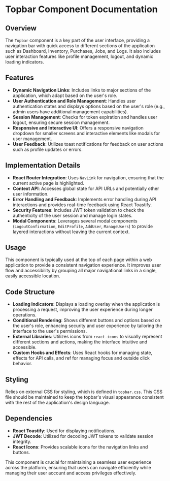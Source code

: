 # Topbar Component Documentation

## Overview

The `Topbar` component is a key part of the user interface, providing a navigation bar with quick access to different sections of the application such as Dashboard, Inventory, Purchases, Jobs, and Logs. It also includes user interaction features like profile management, logout, and dynamic loading indicators.

## Features

- **Dynamic Navigation Links**: Includes links to major sections of the application, which adapt based on the user's role.
- **User Authentication and Role Management**: Handles user authentication states and displays options based on the user's role (e.g., admin users have additional management capabilities).
- **Session Management**: Checks for token expiration and handles user logout, ensuring secure session management.
- **Responsive and Interactive UI**: Offers a responsive navigation dropdown for smaller screens and interactive elements like modals for user management.
- **User Feedback**: Utilizes toast notifications for feedback on user actions such as profile updates or errors.

## Implementation Details

- **React Router Integration**: Uses `NavLink` for navigation, ensuring that the current active page is highlighted.
- **Context API**: Accesses global state for API URLs and potentially other user information.
- **Error Handling and Feedback**: Implements error handling during API interactions and provides real-time feedback using React Toastify.
- **Security Features**: Includes JWT token validation to check the authenticity of the user session and manage login states.
- **Modal Components**: Leverages several modal components (`LogoutConfirmation`, `EditProfile`, `AddUser`, `ManageUsers`) to provide layered interactions without leaving the current context.

## Usage

This component is typically used at the top of each page within a web application to provide a consistent navigation experience. It improves user flow and accessibility by grouping all major navigational links in a single, easily accessible location.

## Code Structure

- **Loading Indicators**: Displays a loading overlay when the application is processing a request, improving the user experience during longer operations.
- **Conditional Rendering**: Shows different buttons and options based on the user's role, enhancing security and user experience by tailoring the interface to the user's permissions.
- **External Libraries**: Utilizes icons from `react-icons` to visually represent different sections and actions, making the interface intuitive and accessible.
- **Custom Hooks and Effects**: Uses React hooks for managing state, effects for API calls, and ref for managing focus and outside click behavior.

## Styling

Relies on external CSS for styling, which is defined in `topbar.css`. This CSS file should be maintained to keep the topbar's visual appearance consistent with the rest of the application's design language.

## Dependencies

- **React Toastify**: Used for displaying notifications.
- **JWT Decode**: Utilized for decoding JWT tokens to validate session integrity.
- **React Icons**: Provides scalable icons for the navigation links and buttons.

This component is crucial for maintaining a seamless user experience across the platform, ensuring that users can navigate efficiently while managing their user account and access privileges effectively.
